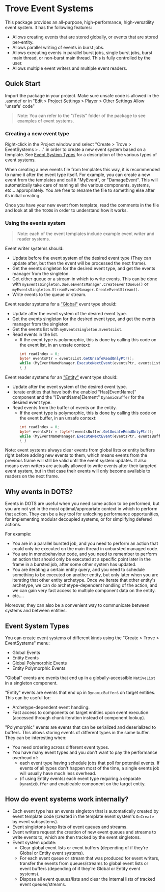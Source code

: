 
# Trove Event Systems

This package provides an all-purpose, high-performance, high-versatility event system. It has the following features:
- Allows creating events that are stored globally, or events that are stored per-entity.
- Allows parallel writing of events in burst jobs.
- Allows executing events in parallel burst jobs, single burst jobs, burst main thread, or non-burst main thread. This is fully controlled by the user.
- Allows multiple event writers and multiple event readers.


## Quick Start

Import the package in your project. Make sure unsafe code is allowed in the .asmdef or in "Edit > Project Settings > Player > Other Settings Allow 'unsafe' code"

> Note: You can refer to the "/Tests" folder of the package to see examples of event systems.


### Creating a new event type

Right-click in the Project window and select "Create > Trove > EventSystems > ..." in order to create a new event system based on a template. See [Event System Types](#event-system-types) for a description of the various types of event systems.

When creating a new events file from templates this way, it is recommended to name it after the event type itself. For example, you can create a new event from the templates and call it "MyEvent", or "DamageEvent". This will automatically take care of naming all the various components, systems, etc... appropriately. You are free to rename the file to something else after its initial creating.

Once you have your new event from template, read the comments in the file and look at all the `TODO`s in order to understand how it works.


### Using the events system

> Note: each of the event templates include example event writer and reader systems.

Event writer systems should:
* Update before the event system of the desired event type (They can update after, but then the event will be processed the next frame).
* Get the events singleton for the desired event type, and get the events manager from the singleton.
* Get either queue or a stream in which to write events. This can be done with `myEventsSingleton.QueueEventsManager.CreateEventQueue()` or `myEventsSingleton.StreamEventsManager.CreateEventStream()`.
* Write events to the queue or stream.

Event reader systems for a ["Global"](#global-vs-entity-events) event type should:
* Update after the event system of the desired event type.
* Get the events singleton for the desired event type, and get the events manager from the singleton.
* Get the events list with `myEventsSingleton.EventsList`.
* Read events in the list.
    * If the event type is polymorphic, this is done by calling this code on the event list, in an unsafe context:
        ```cs
        int readIndex = 0;
        byte* eventsPtr = eventsList.GetUnsafeReadOnlyPtr();
        while (MyEventNameManager.ExecuteNextEvent(eventsPtr, eventsList.Length, ref readIndex))
        { }
        ```

Event reader systems for an ["Entity"](#global-vs-entity-events) event type should:
* Update after the event system of the desired event type.
* Iterate entities that have both the enabled "Has[EventName]" component and the "[EventName]Element" `DynamicBuffer` for the desired event type.
* Read events from the buffer of events on the entity.
    * If the event type is polymorphic, this is done by calling this code on the event buffer, in an unsafe context:
        ```cs
        int readIndex = 0;
        byte* eventsPtr = (byte*)eventsBuffer.GetUnsafeReadOnlyPtr();
        while (MyEventNameManager.ExecuteNextEvent(eventsPtr, eventsBuffer.Length, ref readIndex))
        { }
        ```

Note: event systems always clear events from global lists or entity buffers right before adding new events to them, which means events from the previous frame will still be valid until the event system updates. It also means even writers are actually allowed to write events after their targeted event system, but in that case their events will only become available to readers on the next frame.


## Why events in DOTS?

Events in DOTS are useful when you need some action to be performed, but you are not yet in the most optimal/appropriate context in which to perform that action. They can be a key tool for unlocking performance opportunities, for implementing modular decoupled systems, or for simplifying defered actions.

For example:
* You are in a parallel bursted job, and you need to perform an action that could only be executed on the main thread in unbursted managed code.
* You are in monobehaviour code, and you need to remember to perform an action that should only be executed at a specific point later in the frame in a bursted job, after some other system has updated.
* You are iterating a certain entity query, and you need to schedule something to be executed on another entity, but only later when you are iterating that other entity archetype. Once we iterate that other entity's archetype, we can do archetype-dependent handling of the action, and we can gain very fast access to multiple component data on the entity.
* etc....

Moreover, they can also be a convenient way to communicate between systems and between entities.


## Event System Types

You can create event systems of different kinds using the "Create > Trove > EventSystems" menu:
* Global Events
* Entity Events
* Global Polymorphic Events
* Entity Polymorphic Events

"Global" events are events that end up in a globally-accessible `NativeList` in a singleton component.

"Entity" events are events that end up in `DynamicBuffer`s on target entities. This can be useful for:
* Archetype-dependent event handling.
* Fast access to components on target entities upon event execution (accessed through chunk iteration instead of component lookup).

"Polymorphic" events are events that can be serialized and deserialized to buffers. This allows storing events of different types in the same buffer. They can be interesting when:
* You need ordering across different event types.
* You have many event types and you don't want to pay the performance overhead of:
    * each event type having schedule jobs that poll for potential events. If events of all types don't happen most of the time, a single events job will usually have much less overhead.
    * (if using Entity events) each event type requiring a separate `DynamicBuffer` and enableable component on the target entity.


## How do event systems work internally?

* Each event type has an events singleton that is automatically created by event template code (created in the template event system's `OnCreate` by event subsystems).
* Event singletons keep lists of event queues and streams.
* Event writers request the creation of new event queues and streams to write events to, which are then tracked by the event singletons.
* Event system update:
    * Clear global event lists or event buffers (depending of if they're Global or Entity event systems).
    * For each event queue or stream that was produced for event writers, transfer the events from queues/streams to global event lists or event buffers (depending of if they're Global or Entity event systems).
    * Dispose all event queues/lists and clear the internal lists of tracked event queues/streams.